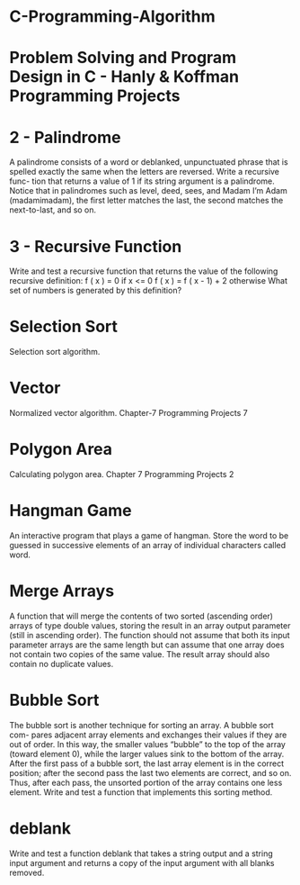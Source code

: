 # C-Programming-Algorithm
# Problem Solving and Program Design in C - Hanly & Koffman Programming Projects


# 2 - Palindrome 
A palindrome consists of a word or deblanked, unpunctuated phrase that is
spelled exactly the same when the letters are reversed. Write a recursive func-
tion that returns a value of 1 if its string argument is a palindrome. Notice that in
palindromes such as level, deed, sees, and Madam I’m Adam (madamimadam),
the first letter matches the last, the second matches the next-to-last, and so on.

# 3 - Recursive Function

Write and test a recursive function that returns the value of the following
recursive definition:
f ( x ) = 0                     if x <= 0
f ( x ) = f ( x - 1) + 2        otherwise
What set of numbers is generated by this definition?

# Selection Sort
Selection sort algorithm.

# Vector
Normalized vector algorithm. Chapter-7 Programming Projects 7

# Polygon Area
Calculating polygon area.
Chapter 7 Programming Projects 2

# Hangman Game
An interactive program that plays a game of hangman. Store the word to
be guessed in successive elements of an array of individual characters called
word. 

# Merge Arrays
A function that will merge the contents of two sorted (ascending order)
arrays of type double values, storing the result in an array output parameter
(still in ascending order). The function should not assume that both its input
parameter arrays are the same length but can assume that one array does not
contain two copies of the same value. The result array should also contain no
duplicate values.

# Bubble Sort
The bubble sort is another technique for sorting an array. A bubble sort com-
pares adjacent array elements and exchanges their values if they are out of
order. In this way, the smaller values “bubble” to the top of the array (toward
element 0), while the larger values sink to the bottom of the array. After the
first pass of a bubble sort, the last array element is in the correct position; after
the second pass the last two elements are correct, and so on. Thus, after each
pass, the unsorted portion of the array contains one less element. Write and
test a function that implements this sorting method.

# deblank
Write and test a function deblank that takes a string output and a string
input argument and returns a copy of the input argument with all blanks
removed.
